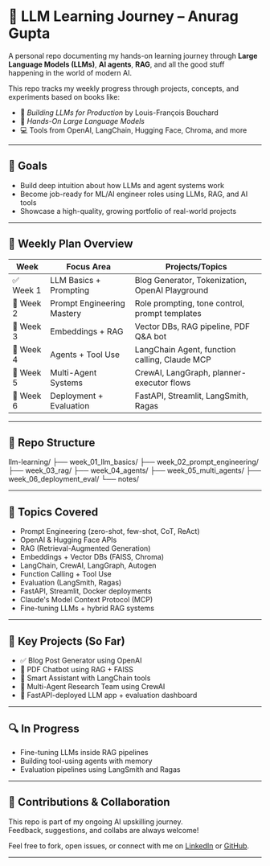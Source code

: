 # 🧠 LLM Learning Journey – Anurag Gupta

A personal repo documenting my hands-on learning journey through **Large Language Models (LLMs)**, **AI agents**, **RAG**, and all the good stuff happening in the world of modern AI.

This repo tracks my weekly progress through projects, concepts, and experiments based on books like:

- 📘 *Building LLMs for Production* by Louis-François Bouchard
- 📗 *Hands-On Large Language Models*
- 💻 Tools from OpenAI, LangChain, Hugging Face, Chroma, and more

---

## 🚀 Goals

- Build deep intuition about how LLMs and agent systems work
- Become job-ready for ML/AI engineer roles using LLMs, RAG, and AI tools
- Showcase a high-quality, growing portfolio of real-world projects

---

## 📅 Weekly Plan Overview

| Week | Focus Area | Projects/Topics |
|------|------------|-----------------|
| ✅ Week 1 | LLM Basics + Prompting | Blog Generator, Tokenization, OpenAI Playground |
| 🔄 Week 2 | Prompt Engineering Mastery | Role prompting, tone control, prompt templates |
| 🔄 Week 3 | Embeddings + RAG | Vector DBs, RAG pipeline, PDF Q&A bot |
| 🔄 Week 4 | Agents + Tool Use | LangChain Agent, function calling, Claude MCP |
| 🔄 Week 5 | Multi-Agent Systems | CrewAI, LangGraph, planner-executor flows |
| 🔄 Week 6 | Deployment + Evaluation | FastAPI, Streamlit, LangSmith, Ragas |

---

## 📂 Repo Structure

llm-learning/
├── week_01_llm_basics/
├── week_02_prompt_engineering/
├── week_03_rag/
├── week_04_agents/
├── week_05_multi_agents/
├── week_06_deployment_eval/
└── notes/


---

## 🧠 Topics Covered

- Prompt Engineering (zero-shot, few-shot, CoT, ReAct)
- OpenAI & Hugging Face APIs
- RAG (Retrieval-Augmented Generation)
- Embeddings + Vector DBs (FAISS, Chroma)
- LangChain, CrewAI, LangGraph, Autogen
- Function Calling + Tool Use
- Evaluation (LangSmith, Ragas)
- FastAPI, Streamlit, Docker deployments
- Claude's Model Context Protocol (MCP)
- Fine-tuning LLMs + hybrid RAG systems

---

## 🧪 Key Projects (So Far)

- ✅ Blog Post Generator using OpenAI
- 📄 PDF Chatbot using RAG + FAISS
- 🤖 Smart Assistant with LangChain tools
- 👥 Multi-Agent Research Team using CrewAI
- 🚀 FastAPI-deployed LLM app + evaluation dashboard

---

## 🔍 In Progress

- Fine-tuning LLMs inside RAG pipelines
- Building tool-using agents with memory
- Evaluation pipelines using LangSmith and Ragas

---

## 🙌 Contributions & Collaboration

This repo is part of my ongoing AI upskilling journey.  
Feedback, suggestions, and collabs are always welcome!

Feel free to fork, open issues, or connect with me on [LinkedIn](#) or [GitHub](#).

---

